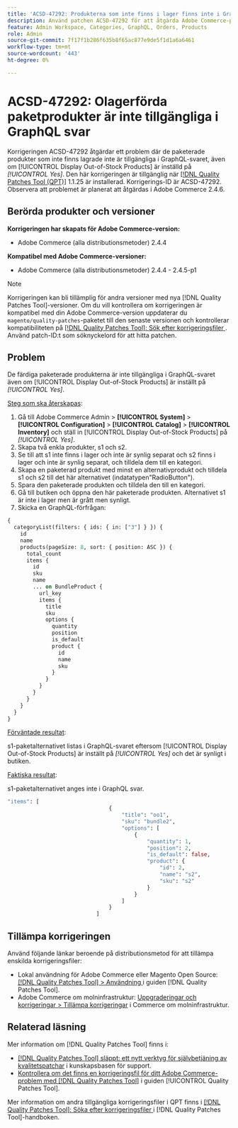 ```yaml
---
title: 'ACSD-47292: Produkterna som inte finns i lager finns inte i GraphQL-svar'
description: Använd patchen ACSD-47292 för att åtgärda Adobe Commerce-problemet där de färdiga paketerade produkterna inte är tillgängliga i GraphQL-svaret, även om"show out-of-stock products" är inställd på Ja.
feature: Admin Workspace, Categories, GraphQL, Orders, Products
role: Admin
source-git-commit: 7f17f1b286f635b8f65ac877e9de5f1d1a6a6461
workflow-type: tm+mt
source-wordcount: '443'
ht-degree: 0%

---
```


# ACSD-47292: Olagerförda paketprodukter är inte tillgängliga i GraphQL svar

Korrigeringen ACSD-47292 åtgärdar ett problem där de paketerade produkter som inte finns lagrade inte är tillgängliga i GraphQL-svaret, även om [!UICONTROL Display Out-of-Stock Products] är inställd på *[!UICONTROL Yes]*. Den här korrigeringen är tillgänglig när [[!DNL Quality Patches Tool (QPT)]](https://experienceleague.adobe.com/en/docs/commerce-knowledge-base/kb/announcements/commerce-announcements/magento-quality-patches-released-new-tool-to-self-serve-quality-patches) 1.1.25 är installerad. Korrigerings-ID är ACSD-47292. Observera att problemet är planerat att åtgärdas i Adobe Commerce 2.4.6.

## Berörda produkter och versioner

**Korrigeringen har skapats för Adobe Commerce-version:**

* Adobe Commerce (alla distributionsmetoder) 2.4.4

**Kompatibel med Adobe Commerce-versioner:**

* Adobe Commerce (alla distributionsmetoder) 2.4.4 - 2.4.5-p1

>[!NOTE]
>
>Korrigeringen kan bli tillämplig för andra versioner med nya [!DNL Quality Patches Tool]-versioner. Om du vill kontrollera om korrigeringen är kompatibel med din Adobe Commerce-version uppdaterar du `magento/quality-patches`-paketet till den senaste versionen och kontrollerar kompatibiliteten på [[!DNL Quality Patches Tool]: Sök efter korrigeringsfiler ](https://experienceleague.adobe.com/tools/commerce-quality-patches/index.html). Använd patch-ID:t som söknyckelord för att hitta patchen.

## Problem

De färdiga paketerade produkterna är inte tillgängliga i GraphQL-svaret även om [!UICONTROL Display Out-of-Stock Products] är inställt på *[!UICONTROL Yes]*.

<u>Steg som ska återskapas</u>:

1. Gå till Adobe Commerce Admin > **[!UICONTROL System]** > **[!UICONTROL Configuration]** > **[!UICONTROL Catalog]** > **[!UICONTROL Inventory]** och ställ in [!UICONTROL Display Out-of-Stock Products] på *[!UICONTROL Yes]*.
1. Skapa två enkla produkter, s1 och s2.
1. Se till att s1 inte finns i lager och inte är synlig separat och s2 finns i lager och inte är synlig separat, och tilldela dem till en kategori.
1. Skapa en paketerad produkt med minst en alternativprodukt och tilldela s1 och s2 till det här alternativet (indatatypen&quot;RadioButton&quot;).
1. Spara den paketerade produkten och tilldela den till en kategori.
1. Gå till butiken och öppna den här paketerade produkten. Alternativet s1 är inte i lager men är grått men synligt.
1. Skicka en GraphQL-förfrågan:

```GraphQL
{
  categoryList(filters: { ids: { in: ["3"] } }) {
    id
    name
    products(pageSize: 8, sort: { position: ASC }) {
      total_count
      items {
        id
        sku
        name
        ... on BundleProduct {
          url_key
          items {
            title
            sku
            options {
              quantity
              position
              is_default
              product {
                id
                name
                sku
              }
            }
          }
        }
      }
    }
  }
}
```

<u>Förväntade resultat</u>:

s1-paketalternativet listas i GraphQL-svaret eftersom [!UICONTROL Display Out-of-Stock Products] är inställt på *[!UICONTROL Yes]* och det är synligt i butiken.

<u>Faktiska resultat</u>:

s1-paketalternativet anges inte i GraphQL svar.

```GraphQL
"items": [
                                {
                                    "title": "oo1",
                                    "sku": "bundle2",
                                    "options": [
                                        {
                                            "quantity": 1,
                                            "position": 2,
                                            "is_default": false,
                                            "product": {
                                                "id": 2,
                                                "name": "s2",
                                                "sku": "s2"
                                            }
                                        }
                                    ]
                                }
                            ]
```

## Tillämpa korrigeringen

Använd följande länkar beroende på distributionsmetod för att tillämpa enskilda korrigeringsfiler:

* Lokal användning för Adobe Commerce eller Magento Open Source: [[!DNL Quality Patches Tool] > Användning ](https://experienceleague.adobe.com/docs/commerce-operations/tools/quality-patches-tool/usage.html) i guiden [!DNL Quality Patches Tool].
* Adobe Commerce om molninfrastruktur: [Uppgraderingar och korrigeringar > Tillämpa korrigeringar](https://experienceleague.adobe.com/docs/commerce-cloud-service/user-guide/develop/upgrade/apply-patches.html) i Commerce om molninfrastruktur.

## Relaterad läsning

Mer information om [!DNL Quality Patches Tool] finns i:

* [[!DNL Quality Patches Tool] släppt: ett nytt verktyg för självbetjäning av kvalitetspatchar](https://experienceleague.adobe.com/en/docs/commerce-knowledge-base/kb/announcements/commerce-announcements/magento-quality-patches-released-new-tool-to-self-serve-quality-patches) i kunskapsbasen för support.
* [Kontrollera om det finns en korrigeringsfil för ditt Adobe Commerce-problem med  [!DNL Quality Patches Tool]](/help/tools/quality-patches-tool/patches-available-in-qpt/check-patch-for-magento-issue-with-magento-quality-patches.md) i guiden [!UICONTROL Quality Patches Tool].


Mer information om andra tillgängliga korrigeringsfiler i QPT finns i [[!DNL Quality Patches Tool]: Söka efter korrigeringsfiler ](https://experienceleague.adobe.com/tools/commerce-quality-patches/index.html) i [!DNL Quality Patches Tool]-handboken.
